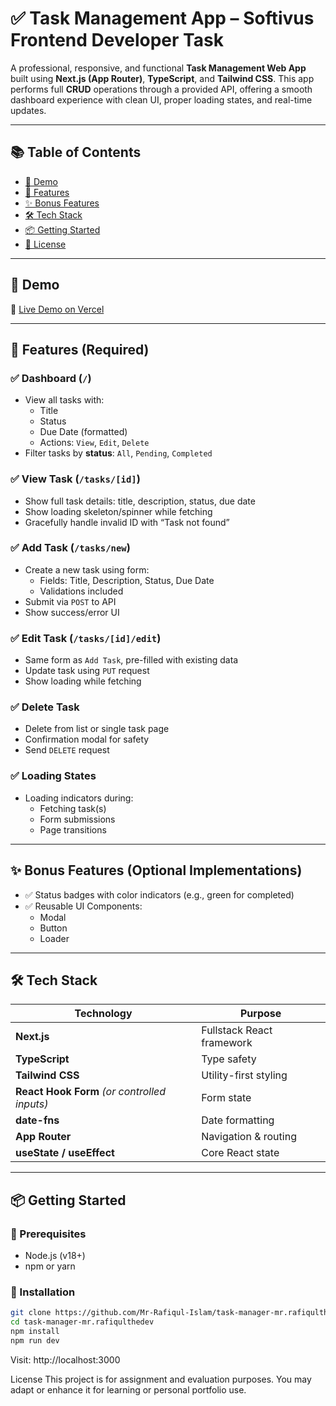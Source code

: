 # ✅ Task Management App – Softivus Frontend Developer Task

A professional, responsive, and functional **Task Management Web App** built using **Next.js (App Router)**, **TypeScript**, and **Tailwind CSS**. This app performs full **CRUD** operations through a provided API, offering a smooth dashboard experience with clean UI, proper loading states, and real-time updates.



---

## 📚 Table of Contents

- [📸 Demo](#-demo)
- [🚀 Features](#-features)
- [✨ Bonus Features](#-bonus-features)
- [🛠 Tech Stack](#-tech-stack)
- [📦 Getting Started](#-getting-started)
- [📄 License](#-license)

---

## 📸 Demo

🔗 [Live Demo on Vercel](https://task-manager-mr-rafiqulthedev.vercel.app/) 

---

## 🚀 Features (Required)

### ✅ Dashboard (`/`)
- View all tasks with:
  - Title
  - Status
  - Due Date (formatted)
  - Actions: `View`, `Edit`, `Delete`
- Filter tasks by **status**: `All`, `Pending`, `Completed`

### ✅ View Task (`/tasks/[id]`)
- Show full task details: title, description, status, due date
- Show loading skeleton/spinner while fetching
- Gracefully handle invalid ID with “Task not found”

### ✅ Add Task (`/tasks/new`)
- Create a new task using form:
  - Fields: Title, Description, Status, Due Date
  - Validations included
- Submit via `POST` to API
- Show success/error UI

### ✅ Edit Task (`/tasks/[id]/edit`)
- Same form as `Add Task`, pre-filled with existing data
- Update task using `PUT` request
- Show loading while fetching

### ✅ Delete Task
- Delete from list or single task page
- Confirmation modal for safety
- Send `DELETE` request

### ✅ Loading States
- Loading indicators during:
  - Fetching task(s)
  - Form submissions
  - Page transitions

---

## ✨ Bonus Features (Optional Implementations)

- ✅ Status badges with color indicators (e.g., green for completed)
- ✅ Reusable UI Components:
  - Modal
  - Button
  - Loader

---

## 🛠 Tech Stack

| Technology     | Purpose                        |
|----------------|--------------------------------|
| **Next.js**    | Fullstack React framework      |
| **TypeScript** | Type safety                    |
| **Tailwind CSS** | Utility-first styling        |
| **React Hook Form** *(or controlled inputs)* | Form state |
| **date-fns**   | Date formatting                |
| **App Router** | Navigation & routing           |
| **useState / useEffect** | Core React state     |

---

## 📦 Getting Started

### 🧩 Prerequisites
- Node.js (v18+)
- npm or yarn

### 🔧 Installation

```bash
git clone https://github.com/Mr-Rafiqul-Islam/task-manager-mr.rafiqulthedev.git
cd task-manager-mr.rafiqulthedev
npm install
npm run dev

```
Visit: http://localhost:3000

License
This project is for assignment and evaluation purposes. You may adapt or enhance it for learning or personal portfolio use.